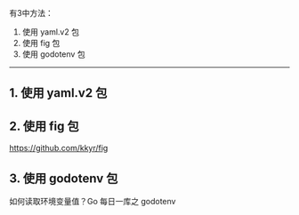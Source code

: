 有3中方法：

1. 使用 yaml.v2 包
2. 使用 fig 包
3. 使用 godotenv 包

---

## 1. 使用 yaml.v2 包

## 2. 使用 fig 包

https://github.com/kkyr/fig

## 3. 使用 godotenv 包

如何读取环境变量值？Go 每日一库之 godotenv
